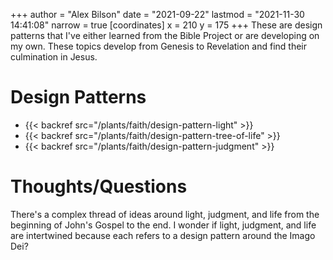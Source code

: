 +++
author = "Alex Bilson"
date = "2021-09-22"
lastmod = "2021-11-30 14:41:08"
narrow = true
[coordinates]
    x = 210
    y = 175
+++
These are design patterns that I've either learned from the Bible Project or are developing on my own. These topics develop from Genesis to Revelation and find their culmination in Jesus.

# Design Patterns

- {{< backref src="/plants/faith/design-pattern-light" >}}
- {{< backref src="/plants/faith/design-pattern-tree-of-life" >}}
- {{< backref src="/plants/faith/design-pattern-judgment" >}}

# Thoughts/Questions

There's a complex thread of ideas around light, judgment, and life from the beginning of John's Gospel to the end. I wonder if light, judgment, and life are intertwined because each refers to a design pattern around the Imago Dei?
